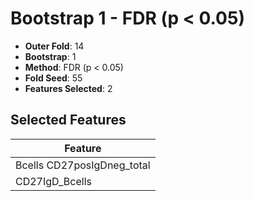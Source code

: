 # Bootstrap 1 - FDR (p < 0.05)

- **Outer Fold**: 14
- **Bootstrap**: 1
- **Method**: FDR (p < 0.05)
- **Fold Seed**: 55
- **Features Selected**: 2

## Selected Features

| Feature |
|---------|
| Bcells CD27posIgDneg_total |
| CD27IgD_Bcells |
